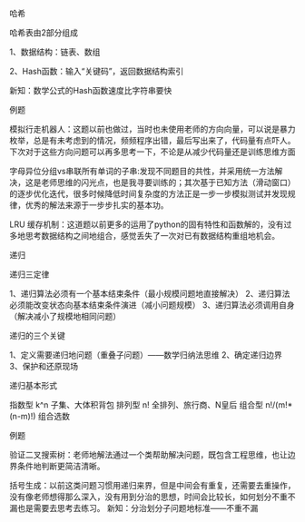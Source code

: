 哈希

哈希表由2部分组成

1、数据结构：链表、数组

2、Hash函数：输入“关键码”，返回数据结构索引

新知：数学公式的Hash函数速度比字符串要快

例题

模拟行走机器人：这题以前也做过，当时也未使用老师的方向向量，可以说是暴力枚举，总是有未考虑到的情况，频频程序出错，最后写出来了，代码量有点吓人。下次对于这些方向问题可以再多思考一下，不论是从减少代码量还是训练思维方面

字母异位分组vs串联所有单词的子串:发现不同题目的共性，并采用统一方法解决，这是老师思维的闪光点，也是我寻要训练的；其次基于已知方法（滑动窗口）的逐步优化迭代，很多时候降低时间复杂度的方法正是一步一步模拟测试并发现规律，优秀的解法来源于一步步扎实的基本功。

LRU 缓存机制：这道题以前更多的运用了python的固有特性和函数解的，没有过多地思考数据结构之间地组合，感觉丢失了一次对已有数据结构重组地机会。

递归

递归三定律

1、递归算法必须有一个基本结束条件（最小规模问题地直接解决）
2、递归算法必须能改变状态向基本结束条件演进（减小问题规模）
3、递归算法必须调用自身（解决减小了规模地相同问题）

递归的三个关键

1、定义需要递归地问题（重叠子问题）——数学归纳法思维
2、确定递归边界
3、保护和还原现场

递归基本形式

指数型  k^n             子集、大体积背包
排列型  n!              全排列、旅行商、N皇后
组合型  n!/(m!*(n-m)!)  组合选数

例题

验证二叉搜索树：老师地解法通过一个类帮助解决问题，既包含工程思维，也让边界条件地判断更简洁清晰。

括号生成：以前这类问题习惯用递归来界，但是中间会有重复，还需要去重操作，没有像老师想得那么深入，没有用到分治的思想，时间会比较长，如何划分不重不漏也是需要去思考去练习。
新知：分治划分子问题地标准——不重不漏
